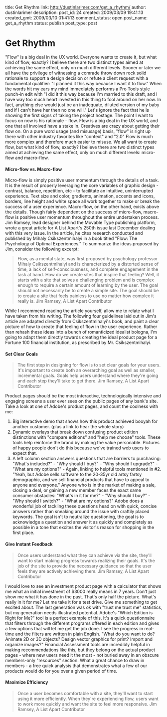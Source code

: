 title: Get Rhythm
link: http://dustinlarimer.com/get_a_rhythm/
author: dustinlarimer
description: 
post_id: 24
created: 2009/03/09 19:41:13
created_gmt: 2009/03/10 01:41:13
comment_status: open
post_name: get_a_rhythm
status: publish
post_type: post

# Get Rhythm

"Flow" is a big deal in the UX world. Everyone wants to create it, but what kind of flow, exactly? I believe there are two distinct types aimed at achieving the same effect, only on much different levels. Sooner or later we all have the privilege of witnessing a comrade throw down rock solid rationale to support a design decision or refute a client request with a fundamental qualifier: "I planned it this way because I want it to flow." When the words hit my ears my mind immediately performs a Pro Tools style punch-in edit with "I did it this way because I'm married to this draft, and I have way too much heart invested in this thing to fool around on her now. In fact, anything else would just be an inadequate, diluted version of my baby and if I can't have her then no one will." Let's ignore the fact that he is showing the first signs of taking the project hostage. The point I want to focus on now is his rationale - flow.  Flow is a big deal in the UX world, and one that all involved have a stake in. Creatives are crazy about getting their flow on. On a pure word usage (and misusage) basis, "flow" is right up there with other industry favorites like "context" and "2.0" Flow is much more complex and therefore much easier to misuse. We all want to create flow, but what kind of flow, exactly? I believe there are two distinct types aimed at achieving the same effect, only on much different levels: micro-flow and macro-flow. 

#### Micro-flow vs. Macro-flow

Micro-flow is simply positive user momentum through the details of a task. It is the result of properly leveraging the core variables of graphic design - contrast, balance, repetition, etc - to facilitate an intuitive, uninterrupted experience. Text size and color, gradients, animation, accents and icons, borders, line height and white space all work together to make or break the success of a user experience. Macro-flow, on the other hand, exists above the details. Though fairly dependent on the success of micro-flow, macro-flow is positive user momentum throughout the entire undertaken process. Jim Ramsey, lead designer behind the Movable Type publishing platform, wrote a great article for A List Apart's 250th issue last December dealing with this very issue. In the article, he cites research conducted and published by Mihaly Csikszentmihalyi in a book titled "Flow: The Psychology of Optimal Experiences." To summarize the ideas proposed by Jim, consider the following excerpt: 

> Flow, as a mental state, was first proposed by psychology professor Mihaly Csikszentmihalyi and is characterized by a distorted sense of time, a lack of self-consciousness, and complete engagement in the task at hand. How do we create sites that inspire that feeling? Well, it starts with a site that solves a challenging problem and is complex enough to require a certain amount of learning by the user. The goal should not necessarily be to create a simple site. The goal should be to create a site that feels painless to use no matter how complex it really is. Jim Ramsey, A List Apart Contributor

While I recommend reading the article yourself, allow me to relate what I have taken from his writing. The following four guidelines laid out in Jim's article are adapted directly from Csikszentmihalyi's book, and paint a clear picture of how to create that feeling of flow in the user experience. Rather than rehash these ideas into a bunch of romanticized idealist bologna, I'm going to adapt them directly towards creating the ideal product page for a Fortune 100 financial institution, as prescribed by Mr. Csikszentmihalyi. 

#### Set Clear Goals

> The first step in designing for flow is to set clear goals for your users. It's important to create both an overarching goal as well as smaller, incremental goals. Goals help users understand where they're going and each step they'll take to get there. Jim Ramsey, A List Apart Contributor

Product pages should be the most interactive, technologically intensive and engaging screens a user ever sees on the public pages of any bank's site. Take a look at one of Adobe's product pages, and count the coolness with me: 

  1. Big interactive demo that shows how this product achieved booyah for another customer. (plus a link to hear the whole story)
  2. Dynamic overlays that break down confusing product edition distinctions with "compare editions" and "help me choose" tools. These tools help reinforce the brand by making the value personable. Pictures of happy people don't do this because we've trained web users to expect that.
  3. A left column section answers questions that are barriers to purchasing: "What's included?" - "Why should I buy?" - "Why should I upgrade?" - "What are my options?" - Again, linking to helpful tools mentioned in #2.
"Yeah, but Adobe sells software to the 20-35yr old artsy fartsy demographic, and we sell financial products that have to appeal to anyone and everyone." Anyone who is in the market of making a sale, closing a deal, or gaining a new member faces the exact same consumer obstacles: "What's in it for me?" - "Why should I buy?" - "Why should I switch?" - "What are my options?" Adobe does a wonderful job of tackling these questions head on with quick, concise answers rather than sneaking around the issue with craftily placed keywords. The goal isn't to neutralize questioning, the goal is to acknowledge a question and answer it as quickly and completely as possible in a tone that excites the visitor's reason for shopping in the first place. 

#### Give Instant Feedback

> Once users understand what they can achieve via the site, they'll want to start making progress towards realizing their goals. It's the job of the site to provide the necessary guidance so that the user feels they are actively achieving them. Jim Ramsey, A List Apart Contributor

I would love to see an investment product page with a calculator that shows me what an initial investment of $3000 really means in 7 years. Don't just show me what it has done in the past. That's only half the picture. What's really in it for me? Let me take it for a test drive. Give me something to get excited about. The last generation was ok with "trust me trust me" statistics, but my generation needs illustrated potential. Adobe's "Which Edition is Right for Me?" tool is a perfect example of this. It's a quick questionnaire that filters through the different programs offered in each edition and gives a few options that will let me get the job done. I see the progress in real-time and the filters are written in plain English. "What do you want to do? Animate 2D or 3D objects? Design vector graphics for print? Import and organize images?" Financial Assessment tools are incredibly helpful in making recommendations like this, but they belong on the actual product pages - where new users need it the most - not buried away in an obscure members-only "resources" section. What a great chance to draw in members - a free quick analysis that demonstrates what a few of our products would do for you over a given period of time. 

#### Maximize Efficiency

> Once a user becomes comfortable with a site, they'll want to start using it more efficiently. When they're experiencing flow, users want to work more quickly and want the site to feel more responsive. Jim Ramsey, A List Apart Contributor